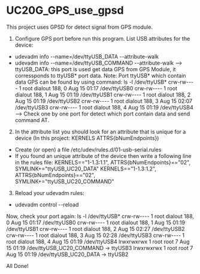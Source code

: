 # UC20G_GPS_use_gpsd
This project uses GPSD for detect signal from GPS module.

1. Configure GPS port before run this program.
List USB attributes for the device:
- udevadm info --name=/dev/ttyUSB_DATA --attribute-walk
- udevadm info --name=/dev/ttyUSB_COMMAND --attribute-walk
--> ttyUSB_DATA: this port is used get data GPS from GPS Module, it corressponds to ttyUSB* port data.
Note: Port ttyUSB* which contain data GPS can be found by using command: 
ls -l /dev/ttyUSB*
crw-rw---- 1 root dialout 188, 0 Aug 15 01:17 /dev/ttyUSB0
crw-rw---- 1 root dialout 188, 1 Aug 15 01:19 /dev/ttyUSB1
crw-rw---- 1 root dialout 188, 2 Aug 15 01:19 /dev/ttyUSB2
crw-rw---- 1 root dialout 188, 3 Aug 15 02:07 /dev/ttyUSB3
crw-rw---- 1 root dialout 188, 4 Aug 15 01:19 /dev/ttyUSB4
--> Check one by one port for detect which port contain data and send command AT.
2. In the attribute list you should look for an attribute that is unique for a device (In this project: KERNELS ATTRS{bNumEndpoints})
- Create (or open) a file /etc/udev/rules.d/01-usb-serial.rules
- If you found an unique attribute of the device then write a following line in the rules file:
KERNELS=="1-1.3:1.1", ATTRS{bNumEndpoints}=="02", SYMLINK+="ttyUSB_UC20_DATA"
KERNELS=="1-1.3:1.2", ATTRS{bNumEndpoints}=="02", SYMLINK+="ttyUSB_UC20_COMMAND"
3. Reload your udevadm rules:
- udevadm control --reload

Now, check your port again: ls -l /dev/ttyUSB*
crw-rw---- 1 root dialout 188, 0 Aug 15 01:17 /dev/ttyUSB0
crw-rw---- 1 root dialout 188, 1 Aug 15 01:19 /dev/ttyUSB1
crw-rw---- 1 root dialout 188, 2 Aug 15 02:27 /dev/ttyUSB2
crw-rw---- 1 root dialout 188, 3 Aug 15 02:28 /dev/ttyUSB3
crw-rw---- 1 root dialout 188, 4 Aug 15 01:19 /dev/ttyUSB4
lrwxrwxrwx 1 root root         7 Aug 15 01:19 /dev/ttyUSB_UC20_COMMAND -> ttyUSB3
lrwxrwxrwx 1 root root         7 Aug 15 01:19 /dev/ttyUSB_UC20_DATA -> ttyUSB2

All Done!
